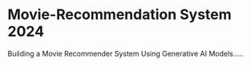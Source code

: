 # Movie-Recommendation System 2024
Building a Movie Recommender System Using Generative AI Models.....
